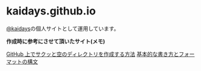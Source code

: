 # kaidays.github.io

[@kaidays](https://twitter.com/kaidays)の個人サイトとして運用しています。



**作成時に参考にさせて頂いたサイト(メモ)**

[GitHub 上でサクッと空のディレクトリを作成する方法](https://qiita.com/tommy_aka_jps/items/b2ae85cbeab77e12a925)
[基本的な書き方とフォーマットの構文](https://docs.github.com/ja/github/writing-on-github/basic-writing-and-formatting-syntax)
